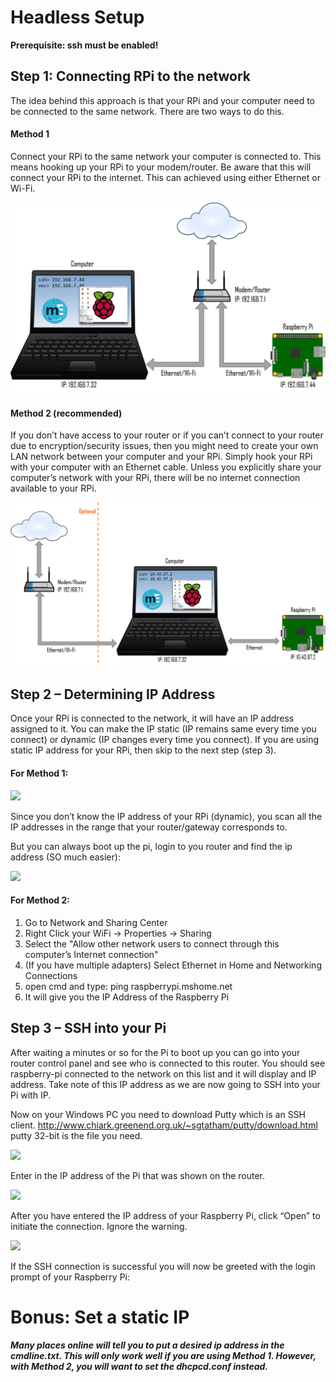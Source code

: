 # Headless Setup

**Prerequisite: ssh must be enabled!**

## Step 1: Connecting RPi to the network
The idea behind this approach is that your RPi and your computer need to be connected to the same network. There are two ways to do this.

#### Method 1
Connect your RPi to the same network your computer is connected to. This means hooking up your RPi to your modem/router. Be aware that this will connect your RPi to the internet. This can achieved using either Ethernet or Wi-Fi.

![Method 1](raspberry-pi-headless-method-1.png)

#### Method 2 (recommended)
If you don’t have access to your router or if you can’t connect to your router due to encryption/security issues, then you might need to create your own LAN network between your computer and your RPi. Simply hook your RPi with your computer with an Ethernet cable. Unless you explicitly share your computer’s network with your RPi, there will be no internet connection available to your RPi.

![Method 2](raspberry-pi-headless-method-2.png)
## Step 2 – Determining IP Address
Once your RPi is connected to the network, it will have an IP address assigned to it. You can make the IP static (IP remains same every time you connect) or dynamic (IP changes every time you connect). If you are using static IP address for your RPi, then skip to the next step (step 3).
#### For Method 1:
![](http://www.hobbytronics.co.uk/image/data/tutorial/raspberry-pi/advanced-ip-scanner.jpg)

Since you don’t know the IP address of your RPi (dynamic), you scan all the IP addresses in the range that your router/gateway corresponds to.

But you can always boot up the pi, login to you router and find the ip address (SO much easier):

![](https://s3.amazonaws.com/cdn.self.li/post-raspberry-pi-headless/router.png)
#### For Method 2:
1. Go to Network and Sharing Center
2. Right Click your WiFi -> Properties -> Sharing
3. Select the "Allow other network users to connect through this computer’s Internet connection"
4. (If you have multiple adapters) Select Ethernet in Home and Networking Connections
5. open cmd and type: ping raspberrypi.mshome.net
7. It will give you the IP Address of the Raspberry Pi

## Step 3 – SSH into your Pi
After waiting a minutes or so for the Pi to boot up you can go into your router control panel and see who is connected to this router.
You should see raspberry-pi connected to the network on this list and it will display and IP address.
Take note of this IP address as we are now going to SSH into your Pi with IP.

Now on your Windows PC you need to download Putty which is an SSH client.
http://www.chiark.greenend.org.uk/~sgtatham/putty/download.html putty 32-bit is the file you need.

![](https://i1.wp.com/www.circuitbasics.com/wp-content/uploads/2015/01/Raspberry-Pi-PuTTY-Warning1.png?resize=300%2C289)

Enter in the IP address of the Pi that was shown on the router. 

![](https://i1.wp.com/www.circuitbasics.com/wp-content/uploads/2015/01/Raspberry-Pi-PuTTY-Warning.png?resize=300%2C214)

After you have entered the IP address of your Raspberry Pi, click “Open” to initiate the connection. Ignore the warning.

![](https://i1.wp.com/www.circuitbasics.com/wp-content/uploads/2015/01/raspi-login.png)

If the SSH connection is successful you will now be greeted with the login prompt of your Raspberry Pi:


# Bonus: Set a static IP
***Many places online will tell you to put a desired ip address in the cmdline.txt. This will only work well if you are using Method 1. However, with Method 2, you will want to set the dhcpcd.conf instead.***
